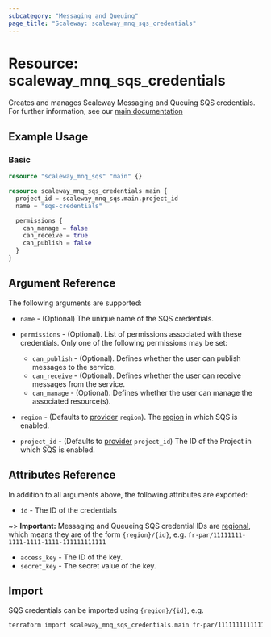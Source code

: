 ```yaml
---
subcategory: "Messaging and Queuing"
page_title: "Scaleway: scaleway_mnq_sqs_credentials"
---
```


# Resource: scaleway_mnq_sqs_credentials

Creates and manages Scaleway Messaging and Queuing SQS credentials.
For further information, see
our [main documentation](https://www.scaleway.com/en/docs/messaging/reference-content/sqs-overview/)

## Example Usage

### Basic

```terraform
resource "scaleway_mnq_sqs" "main" {}

resource scaleway_mnq_sqs_credentials main {
  project_id = scaleway_mnq_sqs.main.project_id
  name = "sqs-credentials"

  permissions {
    can_manage = false
    can_receive = true
    can_publish = false
  }
}
```

## Argument Reference

The following arguments are supported:

- `name` - (Optional) The unique name of the SQS credentials.

- `permissions` - (Optional). List of permissions associated with these credentials. Only one of the following permissions may be set:
    - `can_publish` - (Optional). Defines whether the user can publish messages to the service.
    - `can_receive` - (Optional). Defines whether the user can receive messages from the service.
    - `can_manage` - (Optional). Defines whether the user can manage the associated resource(s).


- `region` - (Defaults to [provider](../index.md#arguments-reference) `region`). The [region](../guides/regions_and_zones.md#regions) in which SQS is enabled.

- `project_id` - (Defaults to [provider](../index.md#arguments-reference) `project_id`) The ID of the Project in which SQS is enabled.


## Attributes Reference

In addition to all arguments above, the following attributes are exported:

- `id` - The ID of the credentials

~> **Important:** Messaging and Queueing SQS credential IDs are [regional](../guides/regions_and_zones.md#resource-ids), which means they are of the form `{region}/{id}`, e.g. `fr-par/11111111-1111-1111-1111-111111111111`

- `access_key` - The ID of the key.
- `secret_key` - The secret value of the key.

## Import

SQS credentials can be imported using `{region}/{id}`, e.g.

```bash
terraform import scaleway_mnq_sqs_credentials.main fr-par/11111111111111111111111111111111
```
